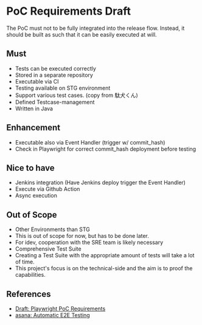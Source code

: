 # PoC Requirements Draft

The PoC must not to be fully integrated into the release flow.
Instead, it should be built as such that it can be easily executed at will.

## Must

- Tests can be executed correctly
- Stored in a separate repository
- Executable via CI
- Testing available on STG environment
- Support various test cases. (copy from 駄犬くん)
- Defined Testcase-management
- Written in Java

## Enhancement

- Executable also via Event Handler (trigger w/ commit_hash)
- Check in Playwright for correct commit_hash deployment before testing

## Nice to have

- Jenkins integration (Have Jenkins deploy trigger the Event Handler)
- Execute via Github Action
- Async execution

## Out of Scope

- Other Environments than STG
- This is out of scope for now, but has to be done later.
- For idev, cooperation with the SRE team is likely necessary
- Comprehensive Test Suite
- Creating a Test Suite with the appropriate amount of tests will take a lot of time.
- This project's focus is on the technical-side and the aim is to proof the capabilities.

## References

- [Draft: Playwright PoC Requirements](https://moneyforward.kibe.la/reviewable_drafts/6a29d1f8-837c-41fa-8806-ab6e6765e8ec)
- [asana: Automatic E2E Testing](https://app.asana.com/0/1206402209253009/1206402209253009)